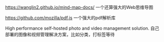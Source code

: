 


https://wanglin2.github.io/mind-map-docs/  一个还算强大的Web思维导图



https://github.com/mozilla/pdf.js  一个强大的pdf解析库


High performance self-hosted photo and video management solution.  自己部署的图像和视频管理解决方案，比如分类，打标签等待
